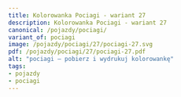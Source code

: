 ```yaml
---
title: Kolorowanka Pociagi - wariant 27
description: Kolorowanka Pociagi - wariant 27
canonical: /pojazdy/pociagi/
variant_of: pociagi
image: /pojazdy/pociagi/27/pociagi-27.svg
pdf: /pojazdy/pociagi/27/pociagi-27.pdf
alt: "pociagi – pobierz i wydrukuj kolorowankę"
tags:
- pojazdy
- pociagi
---
```

